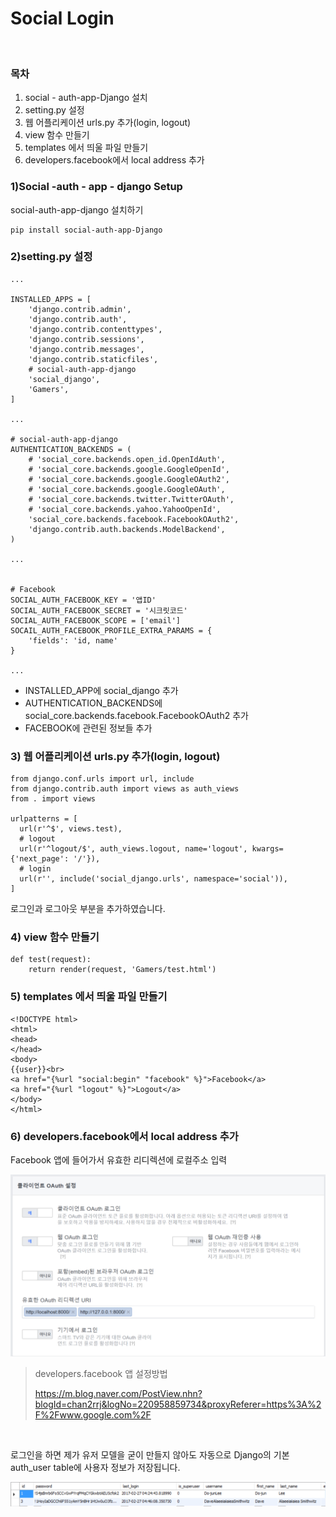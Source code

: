 # Social Login

<br/>  

  ### 목차
  1) social - auth-app-Django 설치
  2) setting.py 설정
  3) 웹 어플리케이션 urls.py 추가(login, logout)
  4) view 함수 만들기
  5) templates 에서 띄울 파일 만들기
  6) developers.facebook에서 local address 추가

### 1)Social -auth - app - django Setup

  social-auth-app-django 설치하기

 ~~~
 pip install social-auth-app-Django
 ~~~


### 2)setting.py 설정

~~~
...

INSTALLED_APPS = [
    'django.contrib.admin',
    'django.contrib.auth',
    'django.contrib.contenttypes',
    'django.contrib.sessions',
    'django.contrib.messages',
    'django.contrib.staticfiles',
    # social-auth-app-django
    'social_django',
    'Gamers',
]

...

# social-auth-app-django
AUTHENTICATION_BACKENDS = (
    # 'social_core.backends.open_id.OpenIdAuth',
    # 'social_core.backends.google.GoogleOpenId',
    # 'social_core.backends.google.GoogleOAuth2',
    # 'social_core.backends.google.GoogleOAuth',
    # 'social_core.backends.twitter.TwitterOAuth',
    # 'social_core.backends.yahoo.YahooOpenId',
    'social_core.backends.facebook.FacebookOAuth2',
    'django.contrib.auth.backends.ModelBackend',
)

...


# Facebook
SOCIAL_AUTH_FACEBOOK_KEY = '앱ID'
SOCIAL_AUTH_FACEBOOK_SECRET = '시크릿코드'
SOCIAL_AUTH_FACEBOOK_SCOPE = ['email']
SOCAIL_AUTH_FACEBOOK_PROFILE_EXTRA_PARAMS = {
    'fields': 'id, name'
}

...
~~~
   - INSTALLED_APP에 social_django 추가
   - AUTHENTICATION_BACKENDS에 social_core.backends.facebook.FacebookOAuth2 추가
   - FACEBOOK에 관련된 정보들 추가
  

  ### 3) 웹 어플리케이션 urls.py 추가(login, logout)

  ~~~
  from django.conf.urls import url, include
from django.contrib.auth import views as auth_views
from . import views

urlpatterns = [
    url(r'^$', views.test),
    # logout
    url(r'^logout/$', auth_views.logout, name='logout', kwargs={'next_page': '/'}),
    # login
    url(r'', include('social_django.urls', namespace='social')),
]
  ~~~
로그인과 로그아웃 부분을 추가하였습니다.

### 4) view 함수 만들기

~~~
def test(request):
    return render(request, 'Gamers/test.html')
~~~

### 5) templates 에서 띄울 파일 만들기

~~~
<!DOCTYPE html>
<html>
<head>
</head>
<body>
{{user}}<br>
<a href="{%url "social:begin" "facebook" %}">Facebook</a>
<a href="{%url "logout" %}">Logout</a>
</body>
</html>
~~~


### 6) developers.facebook에서 local address 추가

Facebook 앱에 들어가서 유효한 리디렉션에 로컬주소 입력  

![social_login](./img/social_login.png)

> developers.facebook 앱 설정방법
>   
><https://m.blog.naver.com/PostView.nhn?blogId=chan2rrj&logNo=220958859734&proxyReferer=https%3A%2F%2Fwww.google.com%2F>

<br/>  

로그인을 하면 제가 유저 모델을 굳이 만들지 않아도 자동으로 Django의 기본 auth_user table에 사용자 정보가 저장됩니다.

![social_login](./img/social_login2.png)

